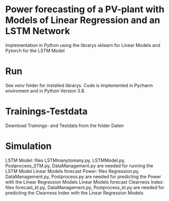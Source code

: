 # Power forecasting of a PV-plant with Models of Linear Regression and an LSTM Network

Implementation in Python using the librarys sklearn for Linear Models and Pytorch for the LSTM Model

# Run

See venv folder for installed librarys. Code is implemented in Pycharm enviroment and in Python Version 3.8.

# Trainings-Testdata

Download Trainings- and Testdata from the folder Daten

# Simulation

LSTM Model: files LSTMmanytomany.py, LSTMModel.py, Postprocess_STM.py, DataManagement.py are needed for running the LSTM Model
Linear Models forecast Power: files Regression.py, DataManagement.py, Postprocess.py are needed for predicting the Power with the Linear Regression Models
Linear Models forecast Clearness Index: files forecast_kt.py, DataManagement.py, Postprocess_kt.py are needed for predicting the Clearness Index with the Linear Regression Models
